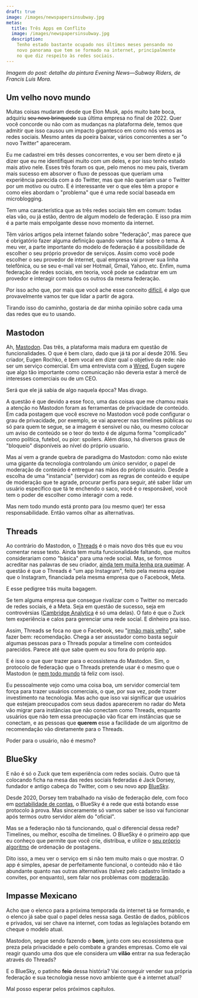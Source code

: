 ```yaml
---
draft: true
image: /images/newspapersinsubway.jpg
metas:
  title: Três Apps em Conflito
  image: /images/newspapersinsubway.jpg
  description:
    Tenho estado bastante ocupado nos últimos meses pensando no
    novo panorama que tem se formado na internet, principalmente
    no que diz respeito às redes sociais.
---
```


_Imagem do post: detalhe da pintura Evening News—Subway Riders, de Francis Luis
Mora._

## Um velho novo mundo

Muitas coisas mudaram desde que Elon Musk, após muito bate boca, adquiriu ~~seu
novo brinquedo~~ sua última empresa no final de 2022. Quer você concorde ou não
com as mudanças na plataforma dele, temos que admitir que isso causou um impacto
gigantesco em como nós vemos as redes sociais. Mesmo antes da poeira baixar,
vários concorrentes a ser "o novo Twitter" apareceram.

Eu me cadastrei em três desses concorrentes, e vou ser bem direto e já dizer que
eu me identifiquei muito com um deles, e por isso tenho estado mais ativo nele.
Esses três foram os que, pelo menos no meu país, tiveram mais sucesso em
absorver o fluxo de pessoas que queriam uma experiência parecida com a do
Twitter, mas que não queriam usar o Twitter por um motivo ou outro. E é
interessante ver o que eles têm a propor e como eles abordam o "problema" que é
uma rede social baseada em microblogging.

Tem uma característica que as três redes sociais têm em comum: todas elas vão,
ou já estão, dentro de algum modelo de federação. E isso pra mim é a parte mais
empolgante desse novo momento da internet.

Têm vários artigos pela internet falando sobre "federação", mas parece que é
obrigatório fazer alguma definição quando vamos falar sobre o tema. A meu ver, a
parte importante do modelo de federação é a possibilidade de escolher o seu
próprio provedor de serviços. Assim como você pode escolher o seu provedor de
internet, qual empresa vai prover sua linha telefônica, ou se seu e-mail vai ser
Hotmail, Gmail, Yahoo, etc. Enfim, numa federação de redes sociais, em teoria,
você pode se cadastrar em um provedor e interagir com todos os outros da mesma
federação.

Por isso acho que, por mais que você ache esse conceito [difícil][cnet01], é
algo que provavelmente vamos ter que lidar a partir de agora.

Tirando isso do caminho, gostaria de dar minha opinião sobre cada uma das redes
que eu to usando.

## Mastodon

Ah, [Mastodon][masto01]. Das três, a plataforma mais madura em questão de
funcionalidades. O que é bem claro, dado que já tá por aí desde 2016. Seu
criador, Eugen Rochko, é bem vocal em dizer qual o objetivo da rede: não ser um
serviço comercial. Em uma entrevista com a [Wired][wired01], Eugen sugere que
algo tão importante como comunicação não deveria estar à mercê de interesses
comerciais ou de um CEO.

Será que ele já sabia de algo naquela época? Mas divago.

A questão é que devido a esse foco, uma das coisas que me chamou mais a atenção
no Mastodon foram as ferramentas de privacidade de conteúdo. Em cada postagem
que você escreve no Mastodon você pode configurar o grau de privacidade, por
exemplo, se vai aparecer nas timelines públicas ou só para quem te segue, se a
imagem é sensivel ou não, ou mesmo colocar um aviso de conteúdo se o teor do
texto é de alguma forma "complicado" como política, futebol, ou pior: spoilers.
Além disso, há diversos graus de "bloqueio" disponíveis ao nível do próprio
usuario.

Mas aí vem a grande quebra de paradigma do Mastodon: como não existe uma gigante
da tecnologia controlando um único servidor, o papel de moderação de conteúdo é
entregue nas mãos do próprio usuário. Desde a escolha de uma "instancia"
(servidor) com as regras de conteúdo e equipe de moderação que te agrade,
procurar perfis para seguir, até saber lidar um usuário específico que tá te
enchendo o saco, você é o responsável, você tem o poder de escolher como
interagir com a rede.

Mas nem todo mundo está pronto para (ou mesmo quer) ter essa responsabilidade.
Então vamos olhar as alternativas.

## Threads

Ao contrário do Mastodon, o [Threads][insta01] é o mais novo dos três que eu vou
comentar nesse texto. Ainda tem muita funcionalidade faltando, que muitos
considerariam como "básica" para uma rede social. Mas, se formos acreditar nas
palavras de seu criador, [ainda tem muita lenha pra queimar][verge01]. A questão
é que o Threads é "um app Instagram", feito pela mesma equipe que o Instagram,
financiada pela mesma empresa que o Facebook, Meta.

E esse pedigree trás muita bagagem.

Se tem alguma empresa que consegue rivalizar com o Twitter no mercado de redes
sociais, é a Meta. Seja em questão de sucesso, seja em controvérsias
([Cambridge Analytica][bbc01] é só uma delas). O fato é que o Zuck tem
experiência e calos para gerenciar uma rede social. E dinheiro pra isso.

Assim, Threads se foca no que o Facebook, seu "[irmão mais velho][wiki01]", sabe
fazer bem: recomendação. Chega a ser assustador como basta seguir algumas
pessoas para o Threads popular a timeline com conteúdos parecidos. Parece até
que sabe quem eu sou fora do próprio app.

E é isso o que quer trazer para o ecossistema do Mastodon. Sim, o protocolo de
federação que o Threads pretende usar é o mesmo que o Mastodon (e
[nem todo mundo][wired02] tá feliz com isso).

Eu pessoalmente vejo como uma coisa boa, um servidor comercial tem força para
trazer usuários comerciais, o que, por sua vez, pode trazer investimento na
tecnologia. Mas acho que isso vai significar que usuários que estejam
preocupados com seus dados aparecerem no radar do Meta vão migrar para
instâncias que não conectam como Threads, enquanto usuários que não tem essa
preocupação vão ficar em instâncias que se conectam, e as pessoas que **querem**
esse a facilidade de um algoritmo de recomendação vão diretamente para o
Threads.

Poder para o usuário, não é mesmo?

## BlueSky

E não é só o Zuck que tem experiência com redes sociais. Outro que tá colocando
ficha na mesa das redes sociais federadas é Jack Dorsey, fundador e antigo
cabeça do Twitter, com o seu novo app [BlueSky][bsky01].

Desde 2020, Dorsey tem trabalhado na visão de federação dele, com foco em
[portabilidade de contas][at01], o BlueSky é a rede que está botando esse
protocolo à prova. Mas sinceramente só vamos saber se isso vai funcionar após
termos outro servidor além do "oficial".

Mas se a federação não tá funcionando, qual o diferencial dessa rede? Timelines,
ou melhor, escolha de timelines. O BlueSky é o primeiro app que eu conheço que
permite que você crie, distribua, e utilize o [seu próprio algoritmo][bsky02] de
ordenação de postagens.

Dito isso, a meu ver o serviço em si não tem muito mais o que mostrar. O app é
simples, apesar de perfeitamente funcional, o conteúdo não é tão abundante
quanto nas outras alternativas (talvez pelo cadastro limitado a convites, por
enquanto), sem falar nos problemas com [moderação][tech01].

## Impasse Mexicano

Acho que o elenco para a próxima temporada da internet tá se formando, e o
elenco já sabe qual o papel deles nessa saga. Gestão de dados, públicos e
privados, vai ser chave na internet, com todas as legislações botando em cheque
o modelo atual.

Mastodon, segue sendo fazendo o **bom**, junto com seu ecossistema que preza
pela privacidade e pelo combate a grandes empresas. Como ele vai reagir quando
uma dos que ele considera um **vilão** entrar na sua federação através do
Threads?

E o BlueSky, o patinho **feio** dessa história? Vai conseguir vender sua própria
federação e sua tecnologia nesse novo ambiente que é a internet atual?

Mal posso esperar pelos próximos capítulos.

[at01]: https://atproto.com/guides/faq#why-not-use-activitypub
[bbc01]: https://www.bbc.com/portuguese/internacional-43461751
[bsky01]: https://bsky.app
[bsky02]: https://blueskyweb.xyz/blog/7-27-2023-custom-feeds
[cnet01]: https://www.cnet.com/news/social-media/i-want-to-like-mastodon-the-decentralized-network-isnt-making-that-easy/
[insta01]: https://www.threads.net
[masto01]: https://joinmastodon.org
[tech01]: https://techcrunch.com/2023/07/17/bluesky-racial-slurs-banned-list-usernames/
[verge01]: https://www.theverge.com/2023/7/5/23784870/instagram-threads-adam-mosseri-interview-twitter-competitor
[wiki01]: https://pt.wikipedia.org/wiki/1984_(livro) "Big Brother"
[wired01]: https://www.wired.com/story/the-man-behind-mastodon-eugen-rochko-built-it-for-this-moment/
[wired02]: https://www.wired.com/story/metas-threads-could-make-or-break-the-fediverse/
